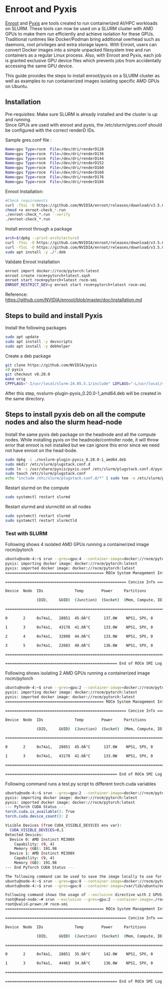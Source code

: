 # Enroot and Pyxis 

[Enroot](https://github.com/NVIDIA/enroot) and [Pyxis](https://github.com/NVIDIA/pyxis) are tools created to run containerized AI/HPC workloads on SLURM. These tools can now be used on a SLURM cluster  with AMD GPUs to make them run efficiently and achieve isolation for these  GPUs. Traditional runtimes like Docker/Podman bring additional overhead such as daemons, root privileges and extra storage layers. With Enroot, users can convert Docker images into a simple unpacked filesystem tree and run containers as a regular Linux process. Also, with Enroot and Pyxis, each job is granted exclusive GPU device files which prevents jobs from accidentally accessing the same GPU device.  

This guide provides the steps to install enroot/pyxis on a SLURM cluster as well as examples to run containerized images isolating specific AMD GPUs on Ubuntu. 

## Installation

Pre-requisites: 
Make sure SLURM is already installed  and the cluster is up and running.  
Since GPUs are used with enroot and pyxis, the /etc/slurm/gres.conf should be  configured with the correct renderD IDs.  

Sample gres.conf file : 
```bash
Name=gpu Type=rocm  File=/dev/dri/renderD128 
Name=gpu Type=rocm  File=/dev/dri/renderD136 
Name=gpu Type=rocm  File=/dev/dri/renderD144 
Name=gpu Type=rocm  File=/dev/dri/renderD152 
Name=gpu Type=rocm  File=/dev/dri/renderD160 
Name=gpu Type=rocm  File=/dev/dri/renderD168 
Name=gpu Type=rocm  File=/dev/dri/renderD176 
Name=gpu Type=rocm  File=/dev/dri/renderD184 
```
Enroot Installation: 
```bash
#Check requirements 
curl -fSsL -O https://github.com/NVIDIA/enroot/releases/download/v3.5.0/enroot-check_3.5.0_$(uname -m).run 
chmod +x enroot-check_*.run 
./enroot-check_*.run --verify 
./enroot-check_*.run 
```

Install enroot through a package 
```bash
arch=$(dpkg --print-architecture) 
curl -fSsL -O https://github.com/NVIDIA/enroot/releases/download/v3.5.0/enroot_3.5.0-1_${arch}.deb 
curl -fSsL -O https://github.com/NVIDIA/enroot/releases/download/v3.5.0/enroot+caps_3.5.0-1_${arch}.deb 
sudo apt install -y ./*.deb 
```
Validate Enroot installation  
```bash
enroot import docker://rocm/pytorch:latest 
enroot create rocm+pytorch+latest.sqsh 
enroot start rocm+pytorch+latest rocm-smi 
ENROOT_RESTRICT_DEV=y enroot start rocm+pytorch+latest rocm-smi 
```
Reference: https://github.com/NVIDIA/enroot/blob/master/doc/installation.md 

## Steps to build and install Pyxis  
Install the following packages 

```bash
sudo apt update 
sudo apt install -y devscripts 
sudo apt install -y debhelper 
```
Create a deb package 
```bash
git clone https://github.com/NVIDIA/pyxis 
cd pyxis 
git checkout v0.20.0 
make orig 
CPPFLAGS="-I/usr/local/slurm-24.05.5.1/include" LDFLAGS="-L/usr/local/slurm-24.05.5.1/lib" make deb 
```
After this step, nvslurm-plugin-pyxis_0.20.0-1_amd64.deb will be created in the same directory. 

## Steps to install pyxis deb on all the compute nodes and also the slurm head-node 
Install the same pyxis deb package on the headnode and all the compute nodes. 
While installing pyxis on the headnode/controller node, it will throw error that enroot is not installed but we can ignore this error since we need not have enroot on the head-bode.  

```bash
sudo dpkg -i ./nvslurm-plugin-pyxis_0.20.0-1_amd64.deb 
sudo mkdir /etc/slurm/plugstack.conf.d 
sudo ln -s /usr/share/pyxis/pyxis.conf /etc/slurm/plugstack.conf.d/pyxis.conf 
sudo touch /etc/slurm/plugstack.conf 
echo "include /etc/slurm/plugstack.conf.d/*" | sudo tee -a /etc/slurm/plugstack.conf 
```

Restart slurmd on the compute  
```bash
sudo systemctl restart slurmd 
```
Restart slurmd and slurmctld on all nodes 
```bash
sudo systemctl restart slurmd 
sudo systemctl restart slurmctld 
```
### Test with SLURM 

Following shows 4 isolated AMD GPUs running a containerized image rocm/pytorch 

```bash
ubuntu@node-4:~$ srun --gres=gpu:4 --container-image=docker://rocm/pytorch:latest rocm-smi 
pyxis: importing docker image: docker://rocm/pytorch:latest 
pyxis: imported docker image: docker://rocm/pytorch:latest 
============================================ ROCm System Management Interface ============================================ 

====================================================== Concise Info ====================================================== 

Device  Node  IDs              Temp        Power     Partitions          SCLK    MCLK    Fan  Perf  PwrCap  VRAM%  GPU% 

              (DID,     GUID)  (Junction)  (Socket)  (Mem, Compute, ID) 

========================================================================================================================== 

0       2     0x74a1,   28851  45.0Â°C      137.0W    NPS1, SPX, 0        123Mhz  900Mhz  0%   auto  750.0W  0%     0% 

1       3     0x74a1,   43178  41.0Â°C      133.0W    NPS1, SPX, 0        124Mhz  900Mhz  0%   auto  750.0W  0%     0% 

2       4     0x74a1,   32898  44.0Â°C      133.0W    NPS1, SPX, 0        124Mhz  900Mhz  0%   auto  750.0W  0%     0% 

3       5     0x74a1,   22683  40.0Â°C      136.0W    NPS1, SPX, 0        124Mhz  900Mhz  0%   auto  750.0W  0%     0% 

========================================================================================================================== 

================================================== End of ROCm SMI Log =================================================== 
```

Following shows isolating 2 AMD GPUs running a containerized image rocm/pytorch 

```bash
ubuntu@node-4:~$ srun --gres=gpu:2 --container-image=docker://rocm/pytorch:latest rocm-smi 
pyxis: importing docker image: docker://rocm/pytorch:latest 
pyxis: imported docker image: docker://rocm/pytorch:latest 
============================================ ROCm System Management Interface ============================================ 

====================================================== Concise Info ====================================================== 

Device  Node  IDs              Temp        Power     Partitions          SCLK    MCLK    Fan  Perf  PwrCap  VRAM%  GPU% 

              (DID,     GUID)  (Junction)  (Socket)  (Mem, Compute, ID) 

========================================================================================================================== 

0       2     0x74a1,   28851  45.0Â°C      137.0W    NPS1, SPX, 0        123Mhz  900Mhz  0%   auto  750.0W  0%     0% 

1       3     0x74a1,   43178  41.0Â°C      133.0W    NPS1, SPX, 0        124Mhz  900Mhz  0%   auto  750.0W  0%     0% 

========================================================================================================================== 

================================================== End of ROCm SMI Log =================================================== 
```

Following command runs a test.py script to different torch.cuda variables 

```bash
ubuntu@node-4:~$ srun --gres=gpu:2 --container-image=docker://rocm/pytorch:latest --container-mounts="$HOME:/home/$MY_USER" python3 /home/$MY_USER/test.py 
pyxis: importing docker image: docker://rocm/pytorch:latest 
pyxis: imported docker image: docker://rocm/pytorch:latest 
--- PyTorch CUDA Status --- 
torch.cuda.is_available(): True 
torch.cuda.device_count(): 2 

Visible Devices (from CUDA_VISIBLE_DEVICES env var): 
  CUDA_VISIBLE_DEVICES=0,1 
Detected Devices: 
  Device 0: AMD Instinct MI300X 
    Capability: (9, 4) 
    Memory (GB): 191.98 
  Device 1: AMD Instinct MI300X 
    Capability: (9, 4) 
    Memory (GB): 191.98 
--- End PyTorch CUDA Status --- 

The following command can be used to save the image locally to use for subsequent runs 
ubuntu@node-4:~$ srun --gres=gpu:8 --container-image=docker://rocm/pytorch:latest --container-save=/var/lib/ubuntu/enroot/rocm+pytorch+latest.sqsh rocm-smi 
ubuntu@node-4:~$ srun --gres=gpu:8 --container-image=/var/lib/ubuntu/enroot/rocm+pytorch+latest.sqsh rocm-smi 

Following command shows the usage of --exclusive directive with 2 GPUS requested.  
root@head-node:~# srun --exclusive --gres=gpu:2 --container-image=./rocm+ubuntu.sqsh --pty bash 
root@valid-prawn:/# rocm-smi 
============================================ ROCm System Management Interface ============================================ 

====================================================== Concise Info ====================================================== 

Device  Node  IDs              Temp        Power     Partitions          SCLK    MCLK    Fan  Perf  PwrCap  VRAM%  GPU%   

              (DID,     GUID)  (Junction)  (Socket)  (Mem, Compute, ID)                                                   

========================================================================================================================== 

0       2     0x74a1,   28851  35.0Â°C      142.0W    NPS1, SPX, 0        132Mhz  900Mhz  0%   auto  750.0W  0%     0%     

1       3     0x74a1,   44463  34.0Â°C      136.0W    NPS1, SPX, 0        134Mhz  900Mhz  0%   auto  750.0W  0%     0%     

========================================================================================================================== 

================================================== End of ROCm SMI Log =================================================== 
```
